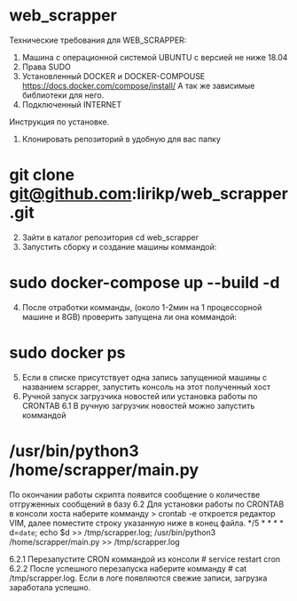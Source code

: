 # web_scrapper

Технические требования для WEB_SCRAPPER:

1. Машина с операционной системой UBUNTU с версией не ниже 18.04
2. Права SUDO
3. Установленный DOCKER и DOCKER-COMPOUSE https://docs.docker.com/compose/install/
А так же зависимые библиотеки для него.
4. Подключенный INTERNET

Инструкция по установке.
1. Клонировать репозиторий в удобную для вас папку
# git clone git@github.com:lirikp/web_scrapper.git

2. Зайти в каталог репозитория cd web_scrapper
3. Запустить сборку и создание машины коммандой:
# sudo docker-compose up --build -d
4. После отработки комманды, (около 1-2мин на 1 процессорной машине и 8GB) проверить запущена ли она коммандой:
# sudo docker ps
5. Если в списке присутствует одна запись запущенной машины с названием scrapper, запустить консоль на этот полученный хост
6. Ручной запуск загрузчика новостей или установка работы по CRONTAB
6.1 В ручную загрузчик новостей можно запустить коммандой
# /usr/bin/python3 /home/scrapper/main.py
По окончании работы скрипта появится сообщение о количестве отгруженных сообщений в базу
6.2 Для установки работы по CRONTAB в консоли хоста наберите комманду > crontab -e
откроется редактор VIM, далее поместите строку указанную ниже в конец файла.
*/5 * * * *     d=`date`; echo $d >> /tmp/scrapper.log; /usr/bin/python3 /home/scrapper/main.py >> /tmp/scrapper.log

6.2.1 Перезапустите CRON коммандой из консоли # service restart cron
6.2.2 После успешного перезапуска наберите комманду # cat /tmp/scrapper.log. Если в логе появляются свежие записи, загрузка заработала успешно.
